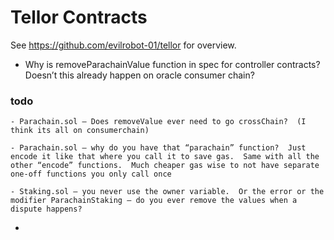 # Tellor Contracts

See https://github.com/evilrobot-01/tellor for overview.

- Why is removeParachainValue function in spec for controller contracts? Doesn’t this already happen on oracle consumer chain?

### todo
    - Parachain.sol – Does removeValue ever need to go crossChain?  (I think its all on consumerchain)

    - Parachain.sol – why do you have that “parachain” function?  Just encode it like that where you call it to save gas.  Same with all the other “encode” functions.  Much cheaper gas wise to not have separate one-off functions you only call once 

    - Staking.sol – you never use the owner variable.  Or the error or the modifier ParachainStaking – do you ever remove the values when a dispute happens?
- 
